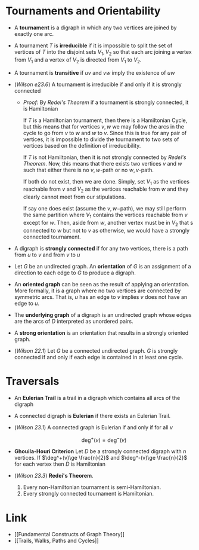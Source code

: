 
# Tournaments and Orientability
* A **tournament** is a digraph in which any two vertices are joined by exactly one arc.
* A tournament $T$ is **irreducible** if it is impossible to split the set of vertices of $T$ into the disjoint sets $V_1,V_2$ so that each arc joining a vertex from $V_1$ and a vertex of $V_2$ is directed from $V_1$ to $V_2$.
* A tournament is **transitive** if $uv$ and $vw$ imply the existence of $uw$

* (*Wilson e23.6*) A tournament is irreducible if and only if it is strongly connected
	* *Proof*: By *Redei's Theorem* if a tournament is strongly connected, it is Hamiltonian
	  
	  If $T$ is a Hamiltonian tournament, then there is a Hamiltonian Cycle, but this means that for vertices $v, w$ we may follow the arcs in the cycle to go from $v$ to $w$ and $w$ to $v$. Since this is true for any pair of vertices, it is impossible to divide the tournament to two sets of vertices based on the definition of irreducibility.
	  
	  If $T$ is not Hamiltonian, then it is not strongly connected by *Redei's Theorem*. Now, this means that there exists two vertices $v$ and $w$ such that either there is no $v,w$-path or no $w,v$-path.
	  
	  If both do not exist, then we are done. Simply, set $V_1$ as the vertices reachable from $v$ and  $V_2$ as the vertices reachable from $w$ and they clearly cannot meet from our stipulations.
	  
	  If say one does exist (assume the $v,w-$path), we may still perform the same partition where $V_1$ contains the vertices reachable from $v$ except for $w$. Then, aside from $w$, another vertex must be in $V_2$ that s connected to $w$ but not to $v$ as otherwise, we would have a strongly connected tournament.

* A digraph is **strongly connected** if for any two vertices, there is a path from $u$ to $v$ and from $v$ to $u$

* Let $G$ be an undirected graph. An **orientation** of $G$ is an assignment of a direction to each edge to $G$ to produce a digraph.
* An **oriented graph** can be seen as the result of applying an orientation. More formally, it is a graph where no two vertices are connected by symmetric arcs. That is, $u$ has an edge to $v$ implies $v$ does not have an edge to $u$.
* The **underlying graph** of a digraph is an undirected graph whose edges are the arcs of $D$ interpreted as unordered pairs.
* A **strong orientation** is an orientation that results in a strongly oriented graph.

* (*Wilson 22.1*) Let $G$ be a connected undirected graph. $G$ is strongly connected if and only if each edge is contained in at least one cycle.

# Traversals 
* An **Eulerian Trail** is a trail in a digraph which contains all arcs of the digraph 
* A connected digraph is **Eulerian** if there exists an Eulerian Trail.

* (*Wilson 23.1*) A connected graph is Eulerian if and only if for all $v$
  
  $$
  \deg^+(v) = \deg^{-}(v)
  $$
 
* **Ghouila-Houri Criterion** Let $D$ be a strongly connected digraph with $n$ vertices. If $\deg^+(v)\ge \frac{n}{2}$ and $\deg^-(v)\ge \frac{n}{2}$ for each vertex then $D$ is Hamiltonian

* (*Wilson 23.3*) **Redei's Theorem**. 
  1. Every non-Hamiltonian tournament is semi-Hamiltonian.
  2. Every strongly connected tournament is Hamiltonian.


# Link
* [[Fundamental Constructs of Graph Theory]]
* [[Trails, Walks, Paths and Cycles]] 
